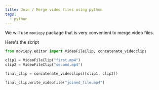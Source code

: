 ```yaml
---
title: Join / Merge video files using python
tags:
  - python
---
```


We will use `moviepy` package that is very convenient to merge video files.

Here's the script

```python
from moviepy.editor import VideoFileClip, concatenate_videoclips

clip1 = VideoFileClip("first.mp4")
clip2 = VideoFileClip("second.mp4")

final_clip = concatenate_videoclips([clip1, clip2])

final_clip.write_videofile("joined_file.mp4")
```